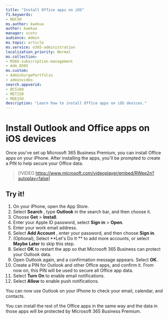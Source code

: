 ```yaml
---
title: "Install Office apps on iOS"
f1.keywords:
- NOCSH
ms.author: kwekua
author: kwekua
manager: scotv
audience: Admin
ms.topic: article
ms.service: o365-administration
localization_priority: Normal
ms.collection: 
- M365-subscription-management 
- Adm_O365
ms.custom: 
- AdminSurgePortfolio
- adminvideo
search.appverid:
- BCS160
- MET150
- MOE150
description: "Learn how to install Office apps on iOS devices."
---
```


# Install Outlook and Office apps on iOS devices

Once you&#39;ve set up Microsoft 365 Business Premium, you can install Office apps on your iPhone. After installing the apps, you&#39;ll be prompted to create a PIN to help secure your Office data.

> [!VIDEO https://www.microsoft.com/videoplayer/embed/RWee2n?autoplay=false]

## Try it!

1. On your iPhone, open the App Store.
2. Select  **Search** , type  **Outlook** in the search bar, and then choose it.
3. Choose  **Get**  >  **Install**.
4. Enter your Apple ID password, select **Sign in** >  **Open**.
5. Enter your work email address.
6. Select  **Add Account** , enter your password, and then choose  **Sign in**.
7. (Optional), Select  **Let's Do It ** to add more accounts, or select  **Maybe Later**  to skip this step.
8. Select  **OK** to restart the app so that Microsoft 365 Business  can protect your Outlook data.
9. Open Outlook again, and a confirmation message appears. Select  **OK**.
10. Create a PIN for Outlook and other Office apps, and confirm it. From now on, this PIN will be used to secure all Office app data.
11. Select  **Turn On**  to enable email notifications.
12. Select  **Allow** to enable push notifications.

You can now use Outlook on your iPhone to check your email, calendar, and contacts.

You can install the rest of the Office apps in the same way and the data in those apps will be protected by Microsoft 365 Business Premium.